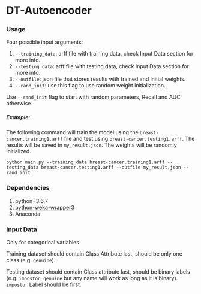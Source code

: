# DT-Autoencoder

### Usage

Four possible input arguments:

 1. `--training_data`: arff file with training data, check Input Data section for more info.
 1. `--testing_data`: arff file with testing data, check Input Data section for more info.
 1. `--outfile`: json file that stores results with trained and initial weights.
 1. `--rand_init`: use this flag to use random weight initialization.

Use `--rand_init` flag to start with random parameters, Recall and AUC otherwise.

##### Example:

The following command will train the model using the `breast-cancer.training1.arff` file and test using `breast-cancer.testing1.arff`. The results will be saved in `my_result.json`. The weights will be randomly initialized.

`python main.py --training_data breast-cancer.training1.arff --testing_data breast-cancer.testing1.arff --outfile my_result.json --rand_init`

### Dependencies

 1. python=3.6.7
 1. [python-weka-wrapper3](https://pypi.org/project/python-weka-wrapper3/)
 1. Anaconda

### Input Data

Only for categorical variables.

Training dataset should contain Class Attribute last, should be only one class (e.g. `genuine`).

Testing dataset should contain Class attribute last, should be binary labels (e.g. `impostor`, `genuine` but any name will work as long as it is binary). `impostor` Label should be first.
